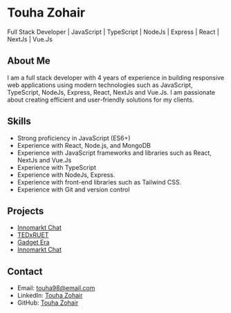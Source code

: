 # Touha Zohair

Full Stack Developer | JavaScript | TypeScript | NodeJs | Express | React | NextJs | Vue.Js

## About Me
I am a full stack developer with 4 years of experience in building responsive web applications using modern technologies such as JavaScript, TypeScript, NodeJs, Express, React, NextJs and Vue.Js. I am passionate about creating efficient and user-friendly solutions for my clients.

## Skills
- Strong proficiency in JavaScript (ES6+)
- Experience with React, Node.js, and MongoDB
- Experience with JavaScript frameworks and libraries such as React, NextJs and Vue.Js
- Experience with TypeScript
- Experience with NodeJs, Express.
- Experience with front-end libraries such as Tailwind CSS.
- Experience with Git and version control

## Projects
- [Innomarkt Chat](http://chat.innomarktconsultancy.com/)
- [TEDxRUET](https://tedxruet.org/)
- [Gadget Era](https://www.gadgeterabd.com/)
- [Innomarkt Chat](http://chat.innomarktconsultancy.com/)

## Contact
- Email: touha98@email.com
- LinkedIn: [Touha Zohair](https://www.linkedin.com/in/touhazr/)
- GitHub: [Touha Zohair](https://github.com/touha98)
